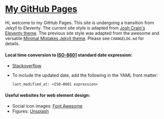# [My GitHub Pages](https://cshsu.github.io)

Hi, welcome to my GitHub Pages. This site is undergoing a transition from Jekyll to Eleventy. The current site style is adapted from [Josh Crain's Eleventy theme](https://joshcrain.io/). The previous site style was adapted from the awesome and versatile [Minimal Mistakes Jekyll theme](https://mmistakes.github.io/minimal-mistakes/). Please see `CHANGELOG.md` for details.

#### Local time conversion to [ISO-8601](https://www.iso.org/iso-8601-date-and-time-format.html) standard date expression:

* [Stackoverflow](https://stackoverflow.com/questions/17415579/how-to-iso-8601-format-a-date-with-timezone-offset-in-javascript)

* To include the updated date, add the following in the YAML front matter:

  `last_modified_at: <ISO-8601 expression>`

#### Useful websites for web element design:

* Social icon images: [Font Awesome](https://fontawesome.com/)
* Figures: [Unsplash](https://unsplash.com/)

